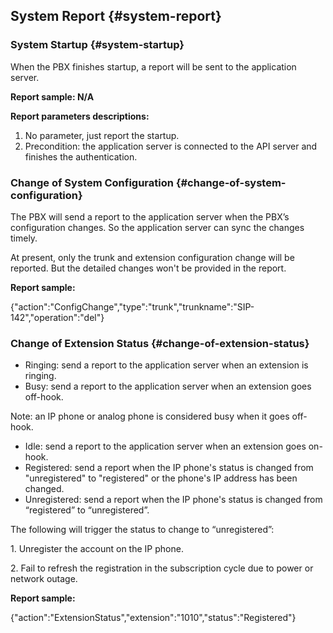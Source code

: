 ## System Report {#system-report}

### System Startup {#system-startup}

When the PBX finishes startup, a report will be sent to the application server.

**Report sample: N/A**

**Report parameters descriptions:**

1.  No parameter, just report the startup.
2.  Precondition: the application server is connected to the API server and finishes the authentication.

### Change of System Configuration {#change-of-system-configuration}

The PBX will send a report to the application server when the PBX’s configuration changes. So the application server can sync the changes timely.

At present, only the trunk and extension configuration change will be reported. But the detailed changes won&#039;t be provided in the report.

**Report sample:**

{&quot;action&quot;:&quot;ConfigChange&quot;,&quot;type&quot;:&quot;trunk&quot;,&quot;trunkname&quot;:&quot;SIP-142&quot;,&quot;operation&quot;:&quot;del&quot;}

### Change of Extension Status {#change-of-extension-status}

*   Ringing: send a report to the application server when an extension is ringing.
*   Busy: send a report to the application server when an extension goes off-hook.

Note: an IP phone or analog phone is considered busy when it goes off-hook.

*   Idle: send a report to the application server when an extension goes on-hook.
*   Registered: send a report when the IP phone&#039;s status is changed from &quot;unregistered&quot; to &quot;registered&quot; or the phone&#039;s IP address has been changed.
*   Unregistered: send a report when the IP phone&#039;s status is changed from “registered” to “unregistered”.

The following will trigger the status to change to “unregistered”:

1\. Unregister the account on the IP phone.

2\. Fail to refresh the registration in the subscription cycle due to power or network outage.

**Report sample:**

{&quot;action&quot;:&quot;ExtensionStatus&quot;,&quot;extension&quot;:&quot;1010&quot;,&quot;status&quot;:&quot;Registered&quot;}